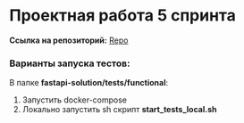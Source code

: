 # Проектная работа 5 спринта

**Ссылка на репозиторий:**
[Repo](https://github.com/infox182/Async_API_sprint_2)

### Варианты запуска тестов:

В папке **fastapi-solution/tests/functional**:
1. Запустить docker-compose
2. Локально запустить sh скрипт **start_tests_local.sh**
